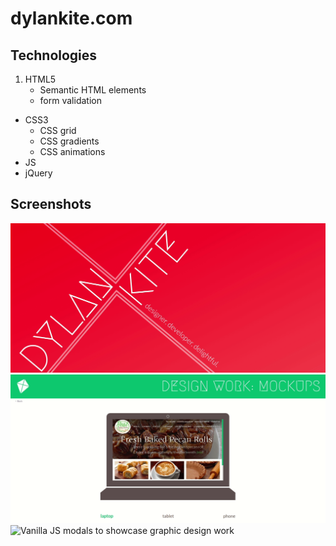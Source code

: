 # dylankite.com 

## Technologies
1. HTML5
    * Semantic HTML elements
    * form validation
* CSS3
    * CSS grid
    * CSS gradients
    * CSS animations
* JS
* jQuery

## Screenshots
![Navigation for dylankite.com](./screenshots/screenshot1.gif)
![CSS3 animation to showcase web design](./screenshots/screenshot2.gif)
![Vanilla JS modals to showcase graphic design work](./screenshots/screenshot3.gif)
